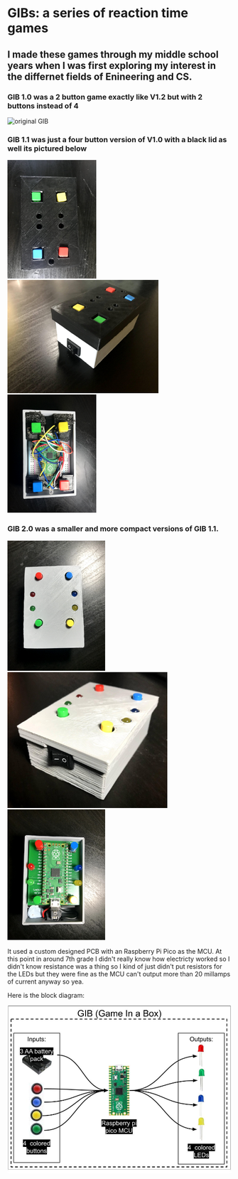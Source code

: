 # GIBs: a series of reaction time games

## I made these games through my middle school years when I was first exploring my interest in the differnet fields of Enineering and CS. 

### GIB 1.0 was a 2 button game exactly like V1.2 but with 2 buttons instead of 4 

<img src="/assests/original_GIBpng.png" alt="original GIB" width="400" />

### GIB 1.1 was just a four button version of V1.0 with a black lid as well its pictured below

<img src="/assets/GIB_1.1_TOP.jpg" alt="GIB 1.1 top view" width="200"/> <img src="/assets/GIB_1.1_ISO.jpg" alt="GIB 1.1 angled view" width="340"/> <img src="/assets/GIB_1.1_uncovered.jpg" alt="GIB 1.1 inside view" width="200"/>

### GIB 2.0 was a smaller and more compact versions of GIB 1.1. 

<img src="/assets/GIB_2.0_TOP.jpg" alt="GIB 2.0 top view" width="220"/> <img src="/assets/GIB_2.0_ISO.jpg" alt="GIB 2.0 angled view" width="360"/> <img src="/assets/GIB_2.0_uncovered.jpg" alt="GIB 2.0 inside view" width="220"/>



It used a custom designed PCB with an Raspberry Pi Pico as the MCU. At this point in around 7th grade I didn't really know how electricty worked so I didn't know resistance was a thing so I kind of just didn't put resistors for the LEDs but they were fine as the MCU can't output more than 20 millamps of current anyway so yea. 

Here is the block diagram:

<img src="/assets/GIB_Block_Diagram.jpg" alt="GIB Block Diagram" width="1000"/>
